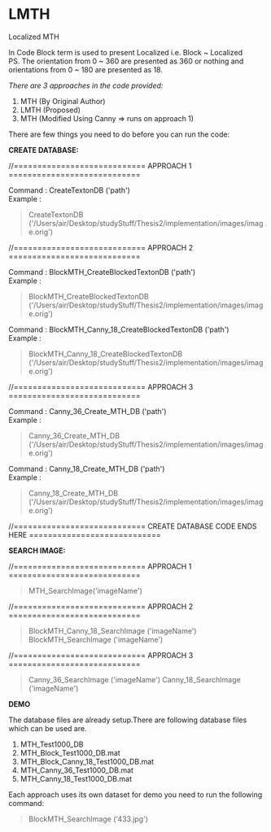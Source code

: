 LMTH
====

Localized MTH

In Code Block term is used to present Localized i.e. Block ~ Localized    
PS. The orientation from 0 ~ 360 are presented as 360 or nothing and orientations from 0 ~ 180 are presented as 18.    

*There are 3 approaches in the code provided:*    
1. MTH  (By Original Author)    
2. LMTH (Proposed)    
3. MTH  (Modified Using Canny => runs on approach 1)     
     
     
There are few things you need to do before you can run the code:    
    
    
**CREATE DATABASE:**
    
//============================ APPROACH 1 ============================    
    
Command : CreateTextonDB ('path')   
Example : 
> CreateTextonDB ('/Users/air/Desktop/studyStuff/Thesis2/implementation/images/image.orig')    
     
//============================ APPROACH 2 ============================     
     
Command : BlockMTH_CreateBlockedTextonDB ('path')     
Example :   
> BlockMTH_CreateBlockedTextonDB ('/Users/air/Desktop/studyStuff/Thesis2/implementation/images/image.orig')     

Command : BlockMTH_Canny_18_CreateBlockedTextonDB ('path')    
Example : 
> BlockMTH_Canny_18_CreateBlockedTextonDB ('/Users/air/Desktop/studyStuff/Thesis2/implementation/images/image.orig')    
     
//============================ APPROACH 3 ============================    
     
Command : Canny_36_Create_MTH_DB ('path')    
Example : 
> Canny_36_Create_MTH_DB ('/Users/air/Desktop/studyStuff/Thesis2/implementation/images/image.orig')    
    
Command : Canny_18_Create_MTH_DB ('path')    
Example : 
> Canny_18_Create_MTH_DB ('/Users/air/Desktop/studyStuff/Thesis2/implementation/images/image.orig')    
    
//============================ CREATE DATABASE CODE ENDS HERE ============================    
    
**SEARCH IMAGE:**
    
//============================ APPROACH 1 ============================   
    
> MTH_SearchImage('imageName')   
    
//============================ APPROACH 2 ============================   
   
> BlockMTH_Canny_18_SearchImage ('imageName')
> BlockMTH_SearchImage ('imageName')

//============================ APPROACH 3 ============================

> Canny_36_SearchImage ('imageName')
> Canny_18_SearchImage ('imageName')


**DEMO**

The database files are already setup.There are following database files which can be used are.

1. MTH_Test1000_DB
2. MTH_Block_Test1000_DB.mat
3. MTH_Block_Canny_18_Test1000_DB.mat
4. MTH_Canny_36_Test1000_DB.mat
5. MTH_Canny_18_Test1000_DB.mat

Each approach uses its own dataset for demo you need to run the following command: 
> BlockMTH_SearchImage ('433.jpg')


